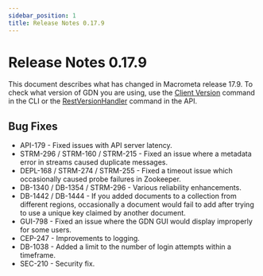 ```yaml
---
sidebar_position: 1
title: Release Notes 0.17.9
---
```


# Release Notes 0.17.9

This document describes what has changed in Macrometa release 17.9. To check what version of GDN you are using, use the [Client Version](https://macrometa.com/docs/essentials/CLI/commands#client-version-gdnsl) command in the CLI or the [RestVersionHandler](https://macrometa.com/docs/api#/operations/RestVersionHandler) command in the API.

## Bug Fixes

* API-179 - Fixed issues with API server latency.
* STRM-296 / STRM-160 / STRM-215 - Fixed an issue where a metadata error in streams caused duplicate messages.
* DEPL-168 / STRM-274 / STRM-255 - Fixed a timeout issue which occasionally caused probe failures in Zookeeper.
* DB-1340 / DB-1354 / STRM-296 - Various reliability enhancements.
* DB-1442 / DB-1444 - If you added documents to a collection from different regions, occasionally a document would fail to add after trying to use a unique key claimed by another document.
* GUI-798 - Fixed an issue where the GDN GUI would display improperly for some users.
* CEP-247 - Improvements to logging.
* DB-1038 - Added a limit to the number of login attempts within a timeframe.
* SEC-210 - Security fix.
